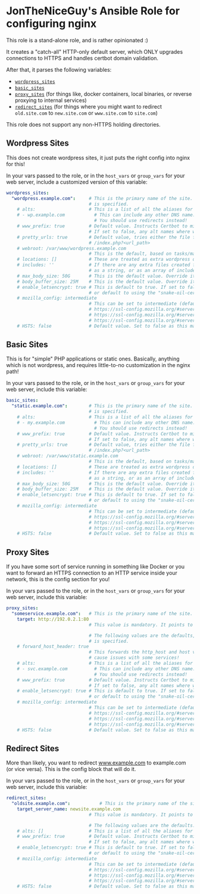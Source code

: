 # JonTheNiceGuy's Ansible Role for configuring nginx

This role is a stand-alone role, and is rather opinionated :)

It creates a "catch-all" HTTP-only default server, which ONLY upgrades connections to HTTPS and handles certbot domain validation.

After that, it parses the following variables:

* [`wordpress_sites`](#Wordpress-Sites)
* [`basic_sites`](#Basic-Sites)
* [`proxy_sites`](#Proxy-Sites) (for things like, docker containers, local binaries, or reverse proxying to internal services)
* [`redirect_sites`](#Redirect-Sites) (for things where you might want to redirect `old.site.com` to `new.site.com` or `www.site.com` to `site.com`)

This role does not support any non-HTTPS holding directories.

## Wordpress Sites

This does not create wordpress sites, it just puts the right config into nginx for this!

In your vars passed to the role, or in the `host_vars` or `group_vars` for your web server, include a customized version of this variable:

```yaml
wordpress_sites:
  "wordpress.example.com":     # This is the primary name of the site. The following values are the defaults, except for alts where an example
                               # is specified.
    # alts:                    # This is a list of all the aliases for these sites. The following is an example!
    # - wp.example.com           # This can include any other DNS name. Note this may impact Google status!
                                 # You should use redirects instead!
    # www_prefix: true         # Default value. Instructs Certbot to mint a certificate for the the prefix www.<sitename> plus any alts.
                               # If set to false, any alt names where www is required must be individually specified.
    # pretty_urls: true        # Default value, tries either the file for the url first, or failing that trying to run
                               # /index.php?<url_path>
    # webroot: /var/www/wordpress.example.com
                               # This is the default, based on tasks/main.yml
    # locations: []            # These are treated as extra wordpress directories.
    # includes: ''             # If there are any extra files created for this site, this is where to include them, either
                               # as a string, or as an array of includes.
    # max_body_size: 50G       # This is the default value. Override it (higher or lower) if required.
    # body_buffer_size: 25M    # This is the default value. Override it (higher or lower) if required.
    # enable_letsencrypt: true # This is default to true. If set to false, specify tls_certificate and tls_certificate_key
                               # or default to using the "snake-oil-certs".
    # mozilla_config: intermediate
                               # This can be set to intermediate (default), modern or old. It is based on the values from
                               # https://ssl-config.mozilla.org/#server=nginx&version=1.17.7&config=intermediate&openssl=1.1.1d&guideline=5.4
                               # https://ssl-config.mozilla.org/#server=nginx&version=1.17.7&config=modern&openssl=1.1.1d&guideline=5.4
                               # https://ssl-config.mozilla.org/#server=nginx&version=1.17.7&config=old&openssl=1.1.1d&guideline=5.4
    # HSTS: false              # Default value. Set to false as this may cause issues if you have problems with recertifying TLS in the future!
```

## Basic Sites

This is for "simple" PHP applications or static ones. Basically, anything which is not wordpress, and requires little-to-no customization in the nginx path!

In your vars passed to the role, or in the `host_vars` or `group_vars` for your web server, include this variable:

```yaml
basic_sites:
  "static.example.com":        # This is the primary name of the site. The following values are the defaults, except for alts where an example
                               # is specified.
    # alts:                    # This is a list of all the aliases for these sites. The following is an example!
    # - my.example.com           # This can include any other DNS name. Note this may impact Google status!
                                 # You should use redirects instead!
    # www_prefix: true         # Default value. Instructs Certbot to mint a certificate for the the prefix www.<sitename> plus a prefix of www. for all alts.
                               # If set to false, any alt names where www is required must be individually specified.
    # pretty_urls: true        # Default value, tries either the file for the url first, or failing that trying to run
                               # /index.php?<url_path>
    # webroot: /var/www/static.example.com
                               # This is the default, based on tasks/main.yml
    # locations: []            # These are treated as extra wordpress directories.
    # includes: ''             # If there are any extra files created for this site, this is where to include them, either
                               # as a string, or as an array of includes.
    # max_body_size: 50G       # This is the default value. Override it (higher or lower) if required.
    # body_buffer_size: 25M    # This is the default value. Override it (higher or lower) if required.
    # enable_letsencrypt: true # This is default to true. If set to false, specify tls_certificate and tls_certificate_key
                               # or default to using the "snake-oil-certs".
    # mozilla_config: intermediate
                               # This can be set to intermediate (default), modern or old. It is based on the values from
                               # https://ssl-config.mozilla.org/#server=nginx&version=1.17.7&config=intermediate&openssl=1.1.1d&guideline=5.4
                               # https://ssl-config.mozilla.org/#server=nginx&version=1.17.7&config=modern&openssl=1.1.1d&guideline=5.4
                               # https://ssl-config.mozilla.org/#server=nginx&version=1.17.7&config=old&openssl=1.1.1d&guideline=5.4
    # HSTS: false              # Default value. Set to false as this may cause issues if you have problems with recertifying TLS in the future!
```

## Proxy Sites

If you have some sort of service running in something like Docker or you want to forward an HTTPS connection to an HTTP service inside your network, this is the
config section for you!

In your vars passed to the role, or in the `host_vars` or `group_vars` for your web server, include this variable:

```yaml
proxy_sites:
  "someservice.example.com":   # This is the primary name of the site.
    target: http://192.0.2.1:80
                               # This value is mandatory. It points to the web service you are connecting to.

                               # The following values are the defaults, except for alts where an example
                               # is specified.
    # forward_host_header: true
                               # This forwards the http_host and host values to the upstream service. Note this may
                               # cause issues with some services!
    # alts:                    # This is a list of all the aliases for these sites. The following is an example!
    # - svc.example.com          # This can include any other DNS name. Note this may impact Google status!
                                 # You should use redirects instead!
    # www_prefix: true         # Default value. Instructs Certbot to mint a certificate for the the prefix www.<sitename> plus a prefix of www. for all alts.
                               # If set to false, any alt names where www is required must be individually specified.
    # enable_letsencrypt: true # This is default to true. If set to false, specify tls_certificate and tls_certificate_key
                               # or default to using the "snake-oil-certs".
    # mozilla_config: intermediate
                               # This can be set to intermediate (default), modern or old. It is based on the values from
                               # https://ssl-config.mozilla.org/#server=nginx&version=1.17.7&config=intermediate&openssl=1.1.1d&guideline=5.4
                               # https://ssl-config.mozilla.org/#server=nginx&version=1.17.7&config=modern&openssl=1.1.1d&guideline=5.4
                               # https://ssl-config.mozilla.org/#server=nginx&version=1.17.7&config=old&openssl=1.1.1d&guideline=5.4
    # HSTS: false              # Default value. Set to false as this may cause issues if you have problems with recertifying TLS in the future!
```

## Redirect Sites

More than likely, you want to redirect www.example.com to example.com (or vice versa). This is the config block that will do it.

In your vars passed to the role, or in the `host_vars` or `group_vars` for your web server, include this variable:

```yaml
redirect_sites:
  "oldsite.example.com":           # This is the primary name of the site.
    target_server_name: newsite.example.com
                               # This value is mandatory. It points to the new hostname you are connecting to.

                               # The following values are the defaults.
    # alts: []                 # This is a list of all the aliases for these sites.
    # www_prefix: true         # Default value. Instructs Certbot to mint a certificate for the the prefix www.<sitename> plus a prefix of www. for all alts.
                               # If set to false, any alt names where www is required must be individually specified.
    # enable_letsencrypt: true # This is default to true. If set to false, specify tls_certificate and tls_certificate_key
                               # or default to using the "snake-oil-certs".
    # mozilla_config: intermediate
                               # This can be set to intermediate (default), modern or old. It is based on the values from
                               # https://ssl-config.mozilla.org/#server=nginx&version=1.17.7&config=intermediate&openssl=1.1.1d&guideline=5.4
                               # https://ssl-config.mozilla.org/#server=nginx&version=1.17.7&config=modern&openssl=1.1.1d&guideline=5.4
                               # https://ssl-config.mozilla.org/#server=nginx&version=1.17.7&config=old&openssl=1.1.1d&guideline=5.4
    # HSTS: false              # Default value. Set to false as this may cause issues if you have problems with recertifying TLS in the future!
```
